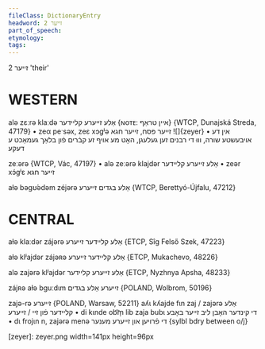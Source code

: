 ```yaml
---
fileClass: DictionaryEntry
headword: זייער 2
part_of_speech: 
etymology: 
tags: 
---
```

זייער 2
'their'

WESTERN
========

alə zɛːrə klaːdə אַלע זייערע קליידער {ɴᴏᴛᴇ: איין טראַף} {WTCP, Dunajská Streda, 47179}
	•	zeα peˑsəx, zeɛ xɔgʲə זייער פּסח, זייער חגא
![]{zeyer}
	•	אין דע אויבעשטע שורה, וווּ די רבנים זען געלעגן, האָט מע אויף זע קבֿרים פֿון בלאַך געמאַכט ע דעקע

zeːərə {WTCP, Vác, 47197}
	•	alə zeːərə klajdər אַלע זייערע קליידער
	•	zeər xɔ́gʲɛ זייער חגא

aɫə bəgʊ́ədəm zéjərə אַלע בגדים זייערע {WTCP, Berettyó-Újfalu, 47212}

CENTRAL
========

aɫə klaːdər zájərə אַלע קליידער זייערע {ETCP, Sîg Felső Szek, 47223}

aɫə klʲajdər zájəʀə אַלע קליידער זייערע {ETCP, Mukachevo, 48226}

alə zajərə klʲajdər אַלע זייערע קליידער {ETCP, Nyzhnya Apsha, 48233}

zájʀə aɫə bguːdɩm זייערע אַלע בגדים {POLAND, Wolbrom, 50196}

zajə-rə זייערע {POLAND, Warsaw, 52211}
aʎɩ kʎajde fɩn zaj / zajərə  אַלע קליידער פֿון זיי / זייערע
	•	di kɩnde ob͡m̩ lib zaja bubɩ די קינדער האָבן ליב זייער באָבע
	•	dɩ frojɩn n, zajərə menə די פֿרויען און זייערע מענער {sylbl bdry between o/j}


[zeyer]: zeyer.png width=141px height=96px